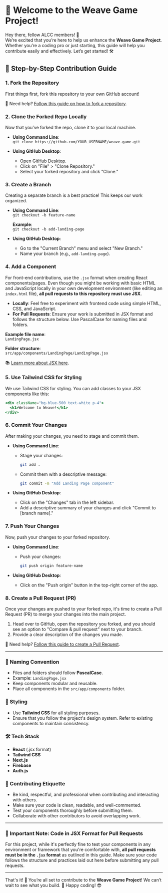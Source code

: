 # 🌟 Welcome to the Weave Game Project!

Hey there, fellow ALCC members! 🙌  
We’re excited that you’re here to help us enhance the **Weave Game Project**. Whether you’re a coding pro or just starting, this guide will help you contribute easily and effectively. Let’s get started! 🛠️

## 📝 Step-by-Step Contribution Guide

### 1. Fork the Repository
First things first, fork this repository to your own GitHub account!

🔗 Need help? [Follow this guide on how to fork a repository](https://docs.github.com/en/get-started/quickstart/fork-a-repo).

### 2. Clone the Forked Repo Locally
Now that you’ve forked the repo, clone it to your local machine.

- **Using Command Line**:  
  `git clone https://github.com/YOUR_USERNAME/weave-game.git`

- **Using GitHub Desktop**:  
  - Open GitHub Desktop.
  - Click on "File" > "Clone Repository."
  - Select your forked repository and click "Clone."

### 3. Create a Branch
Creating a separate branch is a best practice! This keeps our work organized.

- **Using Command Line**:  
  `git checkout -b feature-name`

  **Example**:  
  `git checkout -b add-landing-page`

- **Using GitHub Desktop**:  
  - Go to the "Current Branch" menu and select "New Branch."
  - Name your branch (e.g., `add-landing-page`).

### 4. Add a Component
For front-end contributions, use the `.jsx` format when creating React components/pages. Even though you might be working with basic HTML and JavaScript locally in your own development environment (like editing an `index.html` file), **all pull requests to this repository must use JSX**.

- **Locally**: Feel free to experiment with frontend code using simple HTML, CSS, and JavaScript.
- **For Pull Requests**: Ensure your work is submitted in JSX format and follows the structure below. Use PascalCase for naming files and folders.

**Example file name**:  
`LandingPage.jsx`

**Folder structure**:  
`src/app/components/LandingPage/LandingPage.jsx`

📚 [Learn more about JSX here](https://reactjs.org/docs/introducing-jsx.html).

### 5. Use Tailwind CSS for Styling
We use Tailwind CSS for styling. You can add classes to your JSX components like this:

```jsx
<div className="bg-blue-500 text-white p-4">
  <h1>Welcome to Weave!</h1>
</div>
```
### 6. Commit Your Changes
After making your changes, you need to stage and commit them.

- **Using Command Line**:
  - Stage your changes:
    ```bash
    git add .
    ```
  - Commit them with a descriptive message:
    ```bash
    git commit -m "Add Landing Page component"
    ```

- **Using GitHub Desktop**:
  - Click on the "Changes" tab in the left sidebar.
  - Add a descriptive summary of your changes and click "Commit to [branch name]."


### 7. Push Your Changes
Now, push your changes to your forked repository.

- **Using Command Line**:
  - Push your changes:
    ```bash
    git push origin feature-name
    ```

- **Using GitHub Desktop**:
  - Click on the "Push origin" button in the top-right corner of the app.


### 8. Create a Pull Request (PR)
Once your changes are pushed to your forked repo, it's time to create a Pull Request (PR) to merge your changes into the main project.

1. Head over to GitHub, open the repository you forked, and you should see an option to "Compare & pull request" next to your branch.
2. Provide a clear description of the changes you made.

🔗 Need help? [Follow this guide to create a Pull Request](https://docs.github.com/en/pull-requests).

---

### 🔄 Naming Convention
- Files and folders should follow **PascalCase**.
- Example: `LandingPage.jsx`
- Keep components modular and reusable.
- Place all components in the `src/app/components` folder.

### 🎨 Styling
- Use **Tailwind CSS** for all styling purposes.
- Ensure that you follow the project's design system. Refer to existing components to maintain consistency.

### 🛠️ Tech Stack
- **React** (.jsx format)
- **Tailwind CSS**
- **Next.js**
- **Firebase**
- **Auth.js**

### 🤝 Contributing Etiquette
- Be kind, respectful, and professional when contributing and interacting with others.
- Make sure your code is clean, readable, and well-commented.
- Test your components thoroughly before submitting them.
- Collaborate with other contributors to avoid overlapping work.

---

### 📢 Important Note: Code in JSX Format for Pull Requests
For this project, while it's perfectly fine to test your components in any environment or framework that you're comfortable with, **all pull requests must be in the `.jsx` format** as outlined in this guide. Make sure your code follows the structure and practices laid out here before submitting any pull requests.

---

That's it! 🎉 You’re all set to contribute to the **Weave Game Project**! We can’t wait to see what you build. 🚀 Happy coding! 😎
